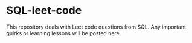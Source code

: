 # SQL-leet-code
This repository deals with Leet code questions from SQL. Any important quirks or learning lessons will be posted here.
